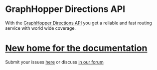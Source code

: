 # GraphHopper Directions API

With the [GraphHopper Directions API](https://graphhopper.com/#directions-api) you get a reliable and fast routing service with world wide coverage. 

# [New home for the documentation](https://docs.graphhopper.com/)

Submit your issues [here](https://github.com/graphhopper/directions-api/issues) or discuss [in our forum](https://discuss.graphhopper.com/c/directions-api)
